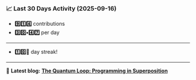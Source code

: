 <!--START_STATS-->
### 📈 Last 30 Days Activity (2025-09-16)  
- **9️⃣1️⃣4️⃣** contributions  
- **3️⃣0️⃣•4️⃣7️⃣** per day
---
- **1️⃣0️⃣🎱** day streak!
---
📝 **Latest blog:** [**The Quantum Loop: Programming in Superposition**](https://andriak.com/blog/quantum-loop)
<!--END_STATS-->
